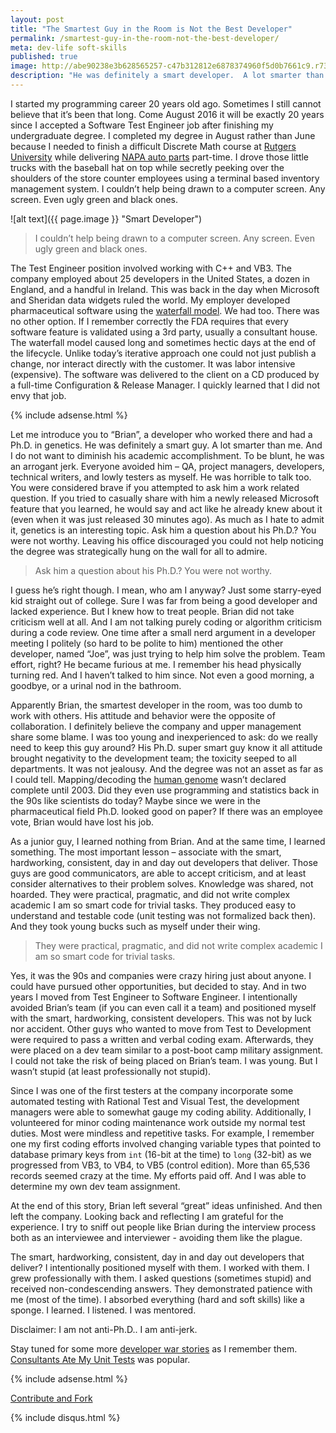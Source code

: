 ```yaml
---
layout: post
title: "The Smartest Guy in the Room is Not the Best Developer"
permalink: /smartest-guy-in-the-room-not-the-best-developer/
meta: dev-life soft-skills
published: true
image: http://abe90238e3b628565257-c47b312812e6878374960f5d0b7661c9.r73.cf1.rackcdn.com/smartest-developer.jpg
description: "He was definitely a smart developer.  A lot smarter than me.  And I do not want to diminish his academic accomplishment (a PhD).  To be blunt, he was an arrogant jerk.  Everyone avoided him."
---
```

I started my programming career 20 years old ago.  Sometimes I still cannot believe that it’s been that long.  Come August 2016 it will be exactly 20 years since I accepted a Software Test Engineer job after finishing my undergraduate degree.  I completed my degree in August rather than June because I needed to finish a difficult Discrete Math course at [Rutgers University](http://www.rutgers.edu/) while delivering [NAPA auto parts](http://www.napaonline.com/) part-time.  I drove those little trucks with the baseball hat on top while secretly peeking over the shoulders of the store counter employees using a terminal based inventory management system.  I couldn’t help being drawn to a computer screen.  Any screen.  Even ugly green and black ones.

![alt text]({{ page.image }} "Smart Developer")

> I couldn’t help being drawn to a computer screen.  Any screen.  Even ugly green and black ones.

The Test Engineer position involved working with C++ and VB3.  The company employed about 25 developers in the United States, a dozen in England, and a handful in Ireland.  This was back in the day when Microsoft and Sheridan data widgets ruled the world.  My employer developed pharmaceutical software using the [waterfall model](https://en.wikipedia.org/wiki/Waterfall_model).  We had too.  There was no other option.  If I remember correctly the FDA requires that every software feature is validated using a 3rd party, usually a consultant house.  The waterfall model caused long and sometimes hectic days at the end of the lifecycle.  Unlike today’s iterative approach one could not just publish a change, nor interact directly with the customer.  It was labor intensive (expensive).  The software was delivered to the client on a CD produced by a full-time Configuration & Release Manager.  I quickly learned that I did not envy that job.

{% include adsense.html %}

Let me introduce you to “Brian”, a developer who worked there and had a Ph.D. in genetics.  He was definitely a smart guy.  A lot smarter than me.  And I do not want to diminish his academic accomplishment.  To be blunt, he was an arrogant jerk.  Everyone avoided him – QA, project managers, developers, technical writers, and lowly testers as myself.  He was horrible to talk too.  You were considered brave if you attempted to ask him a work related question.  If you tried to casually share with him a newly released Microsoft feature that you learned, he would say and act like he already knew about it (even when it was just released 30 minutes ago).  As much as I hate to admit it, genetics is an interesting topic.  Ask him a question about his Ph.D.?  You were not worthy.  Leaving his office discouraged you could not help noticing the degree was strategically hung on the wall for all to admire.

> Ask him a question about his Ph.D.?  You were not worthy.

I guess he’s right though.  I mean, who am I anyway?  Just some starry-eyed kid straight out of college.  Sure I was far from being a good developer and lacked experience.  But I knew how to treat people.  Brian did not take criticism well at all.  And I am not talking purely coding or algorithm criticism during a code review.  One time after a small nerd argument in a developer meeting I politely (so hard to be polite to him) mentioned the other developer, named “Joe”, was just trying to help him solve the problem.  Team effort, right?  He became furious at me.  I remember his head physically turning red.  And I haven’t talked to him since.  Not even a good morning, a goodbye, or a urinal nod in the bathroom.

Apparently Brian, the smartest developer in the room, was too dumb to work with others.  His attitude and behavior were the opposite of collaboration.  I definitely believe the company and upper management share some blame.  I was too young and inexperienced to ask: do we really need to keep this guy around?  His Ph.D. super smart guy know it all attitude brought negativity to the development team; the toxicity seeped to all departments.  It was not jealousy.  And the degree was not an asset as far as I could tell.  Mapping/decoding the [human genome](https://en.wikipedia.org/wiki/Human_Genome_Project) wasn’t declared complete until 2003. Did they even use programming and statistics back in the 90s like scientists do today?  Maybe since we were in the pharmaceutical field Ph.D. looked good on paper?  If there was an employee vote, Brian would have lost his job.

As a junior guy, I learned nothing from Brian.  And at the same time, I learned something.  The most important lesson – associate with the smart, hardworking, consistent, day in and day out developers that deliver.  Those guys are good communicators, are able to accept criticism, and at least consider alternatives to their problem solves.  Knowledge was shared, not hoarded.  They were practical, pragmatic, and did not write complex academic I am so smart code for trivial tasks.  They produced easy to understand and testable code (unit testing was not formalized back then).  And they took young bucks such as myself under their wing.

> They were practical, pragmatic, and did not write complex academic I am so smart code for trivial tasks.

Yes, it was the 90s and companies were crazy hiring just about anyone.  I could have pursued other opportunities, but decided to stay.  And in two years I moved from Test Engineer to Software Engineer.  I intentionally avoided Brian’s team (if you can even call it a team) and positioned myself with the smart, hardworking, consistent developers.  This was not by luck nor accident.  Other guys who wanted to move from Test to Development were required to pass a written and verbal coding exam.  Afterwards,  they were placed on a dev team similar to a post-boot camp military assignment.  I could not take the risk of being placed on Brian’s team.  I was young.  But I wasn’t stupid (at least professionally not stupid).

Since I was one of the first testers at the company incorporate some automated testing with Rational Test and Visual Test, the development managers were able to somewhat gauge my coding ability.  Additionally, I volunteered for minor coding maintenance work outside my normal test duties.  Most were mindless and repetitive tasks.  For example, I remember one my first coding efforts involved changing variable types that pointed to database primary keys from `int` (16-bit at the time) to `long` (32-bit) as we progressed from VB3, to VB4, to VB5 (control edition).  More than 65,536 records seemed crazy at the time.  My efforts paid off.  And I was able to determine my own dev team assignment.

At the end of this story, Brian left several “great” ideas unfinished.  And then left the company.  Looking back and reflecting I am grateful for the experience.  I try to sniff out people like Brian during the interview process both as an interviewee and interviewer - avoiding them like the plague.

The smart, hardworking, consistent, day in and day out developers that deliver?  I intentionally positioned myself with them.  I worked with them.  I grew professionally with them.  I asked questions (sometimes stupid) and received non-condescending answers.  They demonstrated patience with me (most of the time).  I absorbed everything (hard and soft skills) like a sponge.  I learned.  I listened.  I was mentored.

Disclaimer: I am not anti-Ph.D..  I am anti-jerk.

Stay tuned for some more [developer war stories](/dev-life/) as I remember them.  [Consultants Ate My Unit Tests](/consultants-ate-my-unit-tests/) was popular.

{% include adsense.html %}

<span class="fi-page-edit size-21"></span> <a href="{{ site.post_source_root }}2016-04-04-smartest-guy-in-the-room-not-the-best-developer.markdown" target="_blank">Contribute and Fork</a>

{% include disqus.html %}
